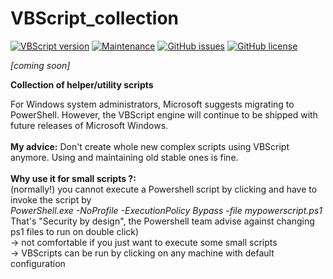 # VBScript_collection
[![VBScript version](https://img.shields.io/badge/VBScript-5.8-blue.svg)](https://www.w3schools.com/asp/asp_ref_vbscript_functions.asp)
[![Maintenance](https://img.shields.io/badge/Maintained%3F-yes-brightgreen.svg)](https://github.com/marius-joe/VBScript_collection/graphs/commit-activity)
[![GitHub issues](https://img.shields.io/github/issues/marius-joe/VBScript_collection.svg)](https://github.com/marius-joe/VBScript_collection/issues/)
[![GitHub license](https://img.shields.io/github/license/marius-joe/VBScript_collection.svg)](https://github.com/marius-joe/VBScript_collection/blob/master/LICENSE)

*[coming soon]*

**Collection of helper/utility scripts**

For Windows system administrators, Microsoft suggests migrating to PowerShell. However, the VBScript engine will continue to be shipped with future releases of Microsoft Windows.
<br/>
<br/>
**My advice:** Don't create whole new complex scripts using VBScript anymore. Using and maintaining old stable ones is fine.
<br/>
<br/>
**Why use it for small scripts ?:**<br/>
(normally!) you cannot execute a Powershell script by clicking and have to invoke the script by<br/>
*PowerShell.exe -NoProfile -ExecutionPolicy Bypass -file mypowerscript.ps1*<br/>
That's "Security by design", the Powershell team advise against changing ps1 files to run on double click)<br/>
-> not comfortable if you just want to execute some small scripts<br/>
-> VBScripts can be run by clicking on any machine with default configuration
